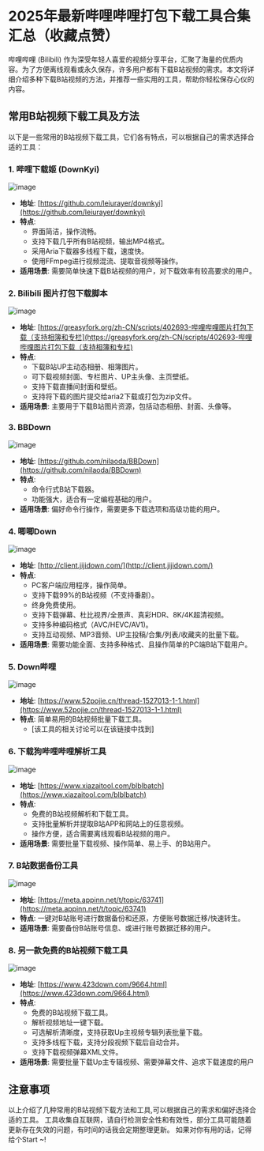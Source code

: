 # 2025年最新哔哩哔哩打包下载工具合集汇总（收藏点赞）

哔哩哔哩 (Bilibili) 作为深受年轻人喜爱的视频分享平台，汇聚了海量的优质内容。为了方便离线观看或永久保存，许多用户都有下载B站视频的需求。本文将详细介绍多种下载B站视频的方法，并推荐一些实用的工具，帮助你轻松保存心仪的内容。

## 常用B站视频下载工具及方法

以下是一些常用的B站视频下载工具，它们各有特点，可以根据自己的需求选择合适的工具：

### 1. 哔哩下载姬 (DownKyi)

![image](https://github.com/user-attachments/assets/d68b2fc1-2d24-4af0-8633-e91362d25749)

*   **地址**: [https://github.com/leiurayer/downkyi](https://github.com/leiurayer/downkyi)
*   **特点**:
    *   界面简洁，操作流畅。
    *   支持下载几乎所有B站视频，输出MP4格式。
    *   采用Aria下载器多线程下载，速度快。
    *   使用FFmpeg进行视频混流、提取音视频等操作。
*   **适用场景**: 需要简单快速下载B站视频的用户，对下载效率有较高要求的用户。

### 2.  Bilibili 图片打包下载脚本

![image](https://github.com/user-attachments/assets/d352755b-8b84-4d67-8645-faa39ae20746)

*   **地址**: [https://greasyfork.org/zh-CN/scripts/402693-哔哩哔哩图片打包下载（支持相簿和专栏](https://greasyfork.org/zh-CN/scripts/402693-哔哩哔哩图片打包下载（支持相簿和专栏)
*   **特点**:
    *   下载B站UP主动态相册、相簿图片。
    *   可下载视频封面、专栏图片、UP主头像、主页壁纸。
    *   支持下载直播间封面和壁纸。
    *   支持将下载的图片提交给aria2下载或打包为zip文件。
*   **适用场景**: 主要用于下载B站图片资源，包括动态相册、封面、头像等。

### 3. BBDown

![image](https://github.com/user-attachments/assets/86ac3008-14fd-452d-852e-b696035be2b5)

*   **地址**: [https://github.com/nilaoda/BBDown](https://github.com/nilaoda/BBDown)
*   **特点**:
    *   命令行式B站下载器。
    *   功能强大，适合有一定编程基础的用户。
*   **适用场景**: 偏好命令行操作，需要更多下载选项和高级功能的用户。

### 4.  唧唧Down

![image](https://github.com/user-attachments/assets/d0e02e1f-7f94-481b-a43a-6839845fd864)

*   **地址**: [http://client.jijidown.com/](http://client.jijidown.com/)
*   **特点**:
    *   PC客户端应用程序，操作简单。
    *   支持下载99%的B站视频（不支持番剧）。
    *   终身免费使用。
    *   支持下载弹幕、杜比视界/全景声、真彩HDR、8K/4K超清视频。
    *   支持多种编码格式（AVC/HEVC/AV1)。
    *   支持互动视频、MP3音频、UP主投稿/合集/列表/收藏夹的批量下载。
*  **适用场景**: 需要功能全面、支持多种格式、且操作简单的PC端B站下载用户。

### 5. Down哔哩

![image](https://github.com/user-attachments/assets/fe60ad86-270a-45fd-b56e-a93b806a4087)

*   **地址**: [https://www.52pojie.cn/thread-1527013-1-1.html](https://www.52pojie.cn/thread-1527013-1-1.html)
*   **特点**: 简单易用的B站视频批量下载工具。
    *   [该工具的相关讨论可以在该链接中找到]

### 6.  下载狗哔哩哔哩解析工具

![image](https://github.com/user-attachments/assets/a3ad0b3d-58b1-4f24-9ab1-d986bff290e2)

*   **地址**:  [https://www.xiazaitool.com/blblbatch](https://www.xiazaitool.com/blblbatch)
*   **特点**:
    *   免费的B站视频解析和下载工具。
    *   支持批量解析并提取B站APP和网站上的任意视频。
    *   操作方便，适合需要离线观看B站视频的用户。
*   **适用场景**: 需要批量下载视频、操作简单、易上手、的B站用户。

### 7.  B站数据备份工具

![image](https://github.com/user-attachments/assets/8e131dea-de65-4f1b-a225-0aa75ccb6b21)

*   **地址**:  [https://meta.appinn.net/t/topic/63741](https://meta.appinn.net/t/topic/63741)
*  **特点**: 一键对B站账号进行数据备份和还原，方便账号数据迁移/快速转生。
*   **适用场景**:  需要备份B站账号信息、或进行账号数据迁移的用户。

### 8. 另一款免费的B站视频下载工具

![image](https://github.com/user-attachments/assets/a7da26df-3f8e-45e5-ae34-bc392a2413a1)

*   **地址**: [https://www.423down.com/9664.html](https://www.423down.com/9664.html)
*   **特点**:
    *   免费的B站视频下载工具。
    *   解析视频地址一键下载。
    *   可选解析清晰度，支持获取Up主视频专辑列表批量下载。
    *   支持多线程下载，支持分段视频下载后自动合并。
    *   支持下载视频弹幕XML文件。
*   **适用场景**: 需要批量下载Up主专辑视频、需要弹幕文件、追求下载速度的用户

## 注意事项

以上介绍了几种常用的B站视频下载方法和工具,可以根据自己的需求和偏好选择合适的工具。
工具收集自互联网，请自行检测安全性和有效性，部分工具可能随着更新存在失效的问题，有时间的话我会定期整理更新。
如果对你有用的话，记得给个Start ~! 

